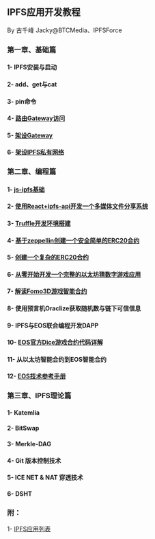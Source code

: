 ## IPFS应用开发教程
By 古千峰 Jacky@BTCMedia、IPFSForce

### 第一章、基础篇
#### 1- IPFS安装与启动

#### 2- add、get与cat

#### 3- pin命令

#### 4- [路由Gateway访问](doc/use_gateway.md)

#### 5- [架设Gateway](doc/build_gateway.md)

#### 6- [架设IPFS私有网络](doc/build_private_ipfs.md)

### 第二章、编程篇

#### 1- [js-ipfs基础](doc/jsipfs-api.md)

#### 2- [使用React+ipfs-api开发一个多媒体文件分享系统](doc/jsipfs-uploader.md)

#### 3- [Truffle开发环境搭建](doc/truffle_ethereum.md)

#### 4- [基于zeppellin创建一个安全简单的ERC20合约](erc20_simple.md)

#### 5- [创建一个复杂的ERC20合约]()

#### 6- [从零开始开发一个完整的以太坊猜数字游戏应用](doc/casino-ethereum.md)

#### 7- [解读Fomo3D游戏智能合约](doc/fomo3d_explain.md)

#### 8- 使用预言机Oraclize获取随机数与链下可信信息

#### 9- IPFS与EOS联合编程开发DAPP

#### 10- [EOS官方Dice游戏合约代码详解](https://github.com/eoshackathon/eos_dapp_development_cn/blob/master/docs/dice_contract_1.md)

#### 11- 从以太坊智能合约到EOS智能合约

#### 12- [EOS技术参考手册](https://github.com/eoshackathon/eos_dapp_development_cn)

### 第三章、IPFS理论篇

#### 1- Katemlia

#### 2- BitSwap

#### 3- Merkle-DAG

#### 4- Git 版本控制技术

#### 5- ICE NET & NAT 穿透技术

#### 6- DSHT

### 附：

1- [IPFS应用列表](doc/samples.md)
